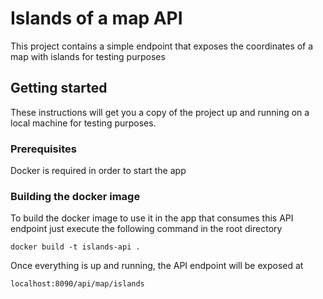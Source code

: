 # Islands of a map API

This project contains a simple endpoint that exposes the coordinates of a map with islands for testing purposes

## Getting started

These instructions will get you a copy of the project up and running on a local machine for testing purposes.

### Prerequisites

Docker is required in order to start the app

### Building the docker image

To build the docker image to use it in the app that consumes this API endpoint just execute the following command in the root directory 
```
docker build -t islands-api .
```
Once everything is up and running, the API endpoint will be exposed at
```
localhost:8090/api/map/islands
```